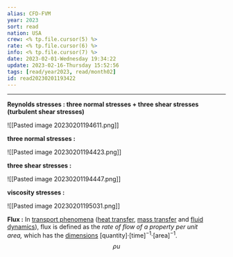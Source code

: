 ```yaml
---
alias: CFD-FVM
year: 2023
sort: read
nation: USA
crew: <% tp.file.cursor(5) %>
rate: <% tp.file.cursor(6) %>
info: <% tp.file.cursor(7) %>
date: 2023-02-01-Wednesday 19:34:22
update: 2023-02-16-Thursday 15:52:56
tags: [read/year2023, read/month02]
id: read20230201193422
---
```

---
**Reynolds stresses : three normal stresses + three shear stresses (turbulent shear stresses)**

![[Pasted image 20230201194611.png]]

**three normal stresses :** 

![[Pasted image 20230201194423.png]]

**three shear stresses :** 

![[Pasted image 20230201194447.png]]

**viscosity stresses :** 

![[Pasted image 20230201195031.png]]

**Flux :** In [transport phenomena](https://en.wikipedia.org/wiki/Transport_phenomena "Transport phenomena") ([heat transfer](https://en.wikipedia.org/wiki/Heat_transfer "Heat transfer"), [mass transfer](https://en.wikipedia.org/wiki/Mass_transfer "Mass transfer") and [fluid dynamics](https://en.wikipedia.org/wiki/Fluid_dynamics "Fluid dynamics")), flux is defined as the _rate of flow of a property per unit area,_ which has the [dimensions](https://en.wikipedia.org/wiki/Dimensional_analysis "Dimensional analysis") [quantity]·[time]<sup>−1</sup>·[area]<sup>−1</sup>.
$$\rho u$$